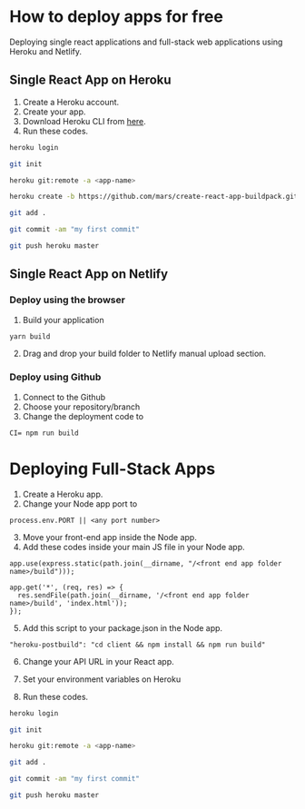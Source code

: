 # How to deploy apps for free

Deploying single react applications and full-stack web applications using Heroku and Netlify.

## Single React App on Heroku

1) Create a Heroku account.
2) Create your app.
3) Download Heroku CLI from [here](https://devcenter.heroku.com/articles/heroku-cli#download-and-install).
4) Run these codes.
```bash
heroku login
```
```bash
git init
```
```bash
heroku git:remote -a <app-name>
```
```bash
heroku create -b https://github.com/mars/create-react-app-buildpack.git
```
```bash
git add .
```
```bash
git commit -am "my first commit"
```
```bash
git push heroku master
```

## Single React App on Netlify

### Deploy using the browser

1) Build your application
```bash
yarn build
```
2) Drag and drop your build folder to Netlify manual upload section.

### Deploy using Github

1) Connect to the Github
2) Choose your repository/branch
3) Change the deployment code to
```
CI= npm run build
```

# Deploying Full-Stack Apps

1) Create a Heroku app.
2) Change your Node app port to
```
process.env.PORT || <any port number>
```
3) Move your front-end app inside the Node app.
4) Add these codes inside your main JS file in your Node app.
```
app.use(express.static(path.join(__dirname, "/<front end app folder name>/build")));

app.get('*', (req, res) => {
  res.sendFile(path.join(__dirname, '/<front end app folder name>/build', 'index.html'));
});
```

5) Add this script to your package.json in the Node app.

```
"heroku-postbuild": "cd client && npm install && npm run build"
```

6) Change your API URL in your React app.

7) Set your environment variables on Heroku

8) Run these codes.
```bash
heroku login
```
```bash
git init
```
```bash
heroku git:remote -a <app-name>
```
```bash
git add .
```
```bash
git commit -am "my first commit"
```
```bash
git push heroku master
```

